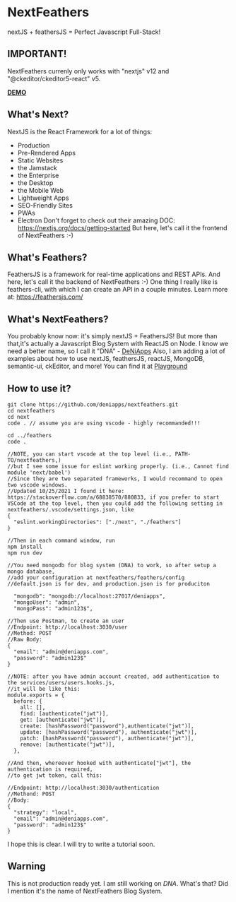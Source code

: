 # NextFeathers

nextJS + feathersJS = Perfect Javascript Full-Stack!

## IMPORTANT!
NextFeathers currenly only works with "nextjs" v12 and "@ckeditor/ckeditor5-react" v5.

[**DEMO**](https://deniapps.com)

## What's Next?

NextJS is the React Framework for a lot of things:

- Production
- Pre-Rendered Apps
- Static Websites
- the Jamstack
- the Enterprise
- the Desktop
- the Mobile Web
- Lightweight Apps
- SEO-Friendly Sites
- PWAs
- Electron
  Don't forget to check out their amazing DOC: https://nextjs.org/docs/getting-started
  But here, let's call it the frontend of NextFeathers :-)

## What's Feathers?

FeathersJS is a framework for real-time applications and REST APIs. And here, let's call it the backend of NextFeathers :-)
One thing I really like is feathers-cli, with which I can create an API in a couple minutes. Learn more at: https://feathersjs.com/

## What's NextFeathers?

You probably know now: it's simply nextJS + FeathersJS! But more than that,it's actually a Javascript Blog System with ReactJS on Node.
I know we need a better name, so I call it "DNA" - [DeNiApps](https://deniapps.com)
Also, I am adding a lot of examples about how to use nextJS, feathersJS, reactJS, MongoDB, semantic-ui, ckEditor, and more!
You can find it at [Playground](https://deniapps.com/playground)

## How to use it?

```
git clone https://github.com/deniapps/nextfeathers.git
cd nextfeathers
cd next
code . // assume you are using vscode - highly recommanded!!!

cd ../feathers
code .

//NOTE, you can start vscode at the top level (i.e., PATH-TO/nextfeathers,)
//but I see some issue for eslint working properly. (i.e., Cannot find module 'next/babel')
//Since they are two separated frameworks, I would recommand to open two vscode windows.
//Updated 10/25/2021 I found it here: https://stackoverflow.com/a/68838570/880833, if you prefer to start VSCode at the top level, then you could add the following setting in nextfeathers/.vscode/settings.json, like
{
  "eslint.workingDirectories": ["./next", "./feathers"]
}

//Then in each command window, run
npm install
npm run dev

//You need mongodb for blog system (DNA) to work, so after setup a mongo database,
//add your configuration at nextfeathers/feathers/config
//default.json is for dev, and production.json is for produciton

  "mongodb": "mongodb://localhost:27017/deniapps",
  "mongoUser": "admin",
  "mongoPass": "admin123$",

//Then use Postman, to create an user
//Endpoint: http://localhost:3030/user
//Method: POST
//Raw Body:
{
  "email": "admin@deniapps.com",
  "password": "admin123$"
}

//NOTE: after you have admin account created, add authentication to the services/users/users.hooks.js,
//it will be like this:
module.exports = {
  before: {
    all: [],
    find: [authenticate("jwt")],
    get: [authenticate("jwt")],
    create: [hashPassword("password"),authenticate("jwt")],
    update: [hashPassword("password"), authenticate("jwt")],
    patch: [hashPassword("password"), authenticate("jwt")],
    remove: [authenticate("jwt")],
  },

//And then, whereever hooked with authenticate["jwt"], the authentication is required,
//to get jwt token, call this:

//Endpoint: http://localhost:3030/authentication
//Methond: POST
//Body:
{
  "strategy": "local",
  "email": "admin@deniapps.com",
  "password": "admin123$"
}
```

I hope this is clear. I will try to write a tutorial soon.

## Warning

This is not production ready yet. I am still working on _DNA_. What's that? Did I mention it's the name of NextFeathers Blog System.
